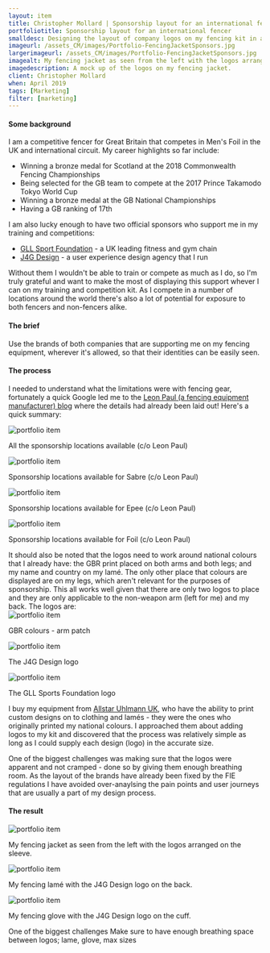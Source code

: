 ```yaml
---
layout: item
title: Christopher Mollard | Sponsorship layout for an international fencer
portfoliotitle: Sponsorship layout for an international fencer
smalldesc: Designing the layout of company logos on my fencing kit in a way that shows them off in their best light
imageurl: /assets_CM/images/Portfolio-FencingJacketSponsors.jpg
largerimageurl: /assets_CM/images/Portfolio-FencingJacketSponsors.jpg
imagealt: My fencing jacket as seen from the left with the logos arranged on the sleeve.
imagedescription: A mock up of the logos on my fencing jacket.
client: Christopher Mollard
when: April 2019
tags: [Marketing]
filter: [marketing]
---
```

<h4>Some background</h4>
<p>
I am a competitive fencer for Great Britain that competes in Men's Foil in the UK and international circuit.  My career highlights so far include:
    <ul>
        <li>Winning a bronze medal for Scotland at the 2018 Commonwealth Fencing Championships</li>
        <li>Being selected for the GB team to compete at the 2017 Prince Takamodo Tokyo World Cup</li>
        <li>Winning a bronze medal at the GB National Championships</li>
        <li>Having a GB ranking of 17th</li>
</ul>
I am also lucky enough to have two official sponsors who support me in my training and competitions:
<ul>
    <li><a href="https://www.better.org.uk/" target="_blank">GLL Sport Foundation</a> - a UK leading fitness and gym chain</li>
    <li><a href="http://www.j4gdesign.co.uk/" target="_blank">J4G Design</a> - a user experience design agency that I run</li>
</ul>

Without them I wouldn't be able to train or compete as much as I do, so I'm truly grateful and want to make the most of displaying this support whever I can on my training and competition kit.  As I compete in a number of locations around the world there's also a lot of potential for exposure to both fencers and non-fencers alike.

</p>

<h4>The brief</h4>

<p>
Use the brands of both companies that are supporting me on my fencing equipment, wherever it's allowed, so that their identities can be easily seen.
</p>
<h4>The process</h4>
<p>
    I needed to understand what the limitations were with fencing gear, fortunately a quick Google led me to the <a href="https://www.leonpaul.com/blog/new-fie-rules-and-the-sponsorship-game/" target="_blank">Leon Paul (a fencing equipment manufacturer) blog</a> where the details had already been laid out!  Here's a quick summary:
<div class="col-md-12 col-sm-12 col-xs-12">
<img src="/assets_CM/images/SponsorLocations.jpg" class="img-responsive" alt="portfolio item">
<p class="imgCaption">All the sponsorship locations available (c/o Leon Paul)</p>
    <div class="dividewhite2"></div>

</div>

<div class="col-md-4 col-sm-12 col-xs-12">
<img src="/assets_CM/images/SponsorLocations4.jpg" class="img-responsive" alt="portfolio item">
<p class="imgCaption">Sponsorship locations available for Sabre (c/o Leon Paul)</p>
</div>
<div class="col-md-4 col-sm-12 col-xs-12">
<img src="/assets_CM/images/SponsorLocations2.jpg" class="img-responsive" alt="portfolio item">
<p class="imgCaption">Sponsorship locations available for Epee (c/o Leon Paul)</p>
</div>
<div class="col-md-4 col-sm-12 col-xs-12">
<img src="/assets_CM/images/SponsorLocations3.jpg" class="img-responsive" alt="portfolio item">
<p class="imgCaption">Sponsorship locations available for Foil (c/o Leon Paul)</p>
</div>
It should also be noted that the logos need to work around national colours that I already have: the GBR print placed on both arms and both legs; and my name and country on my lamé.  The only other place that colours are displayed are on my legs, which aren't relevant for the purposes of sponsorship.  This all works well given that there are only two logos to place and they are only applicable to the non-weapon arm (left for me) and my back.  The logos are:

<div class="dividewhite2"></div>

<div class="col-md-4 col-sm-12 col-xs-12">
<img src="/assets_CM/images/GBRPrintPatchArm.png" class="img-responsive" alt="portfolio item">
<p class="imgCaption">GBR colours - arm patch</p>
</div>

<div class="col-md-4 col-sm-12 col-xs-12">
<img src="/assets_CM/images/J4GDesignLogo.jpg" class="img-responsive" alt="portfolio item">
<p class="imgCaption">The J4G Design logo</p>
</div>
    
<div class="col-md-4 col-sm-12 col-xs-12">
<img src="/assets_CM/images/GLLLogo3.jpg" class="img-responsive" alt="portfolio item">
<p class="imgCaption">The GLL Sports Foundation logo</p>
</div>

I buy my equipment from <a href="https://www.allstar-fencing.co.uk/" target="_blank">Allstar Uhlmann UK</a>, who have the ability to print custom designs on to clothing and lamés - they were the ones who originally printed my national colours.  I approached them about adding logos to my kit and discovered that the process was relatively simple as long as I could supply each design (logo) in the accurate size.

One of the biggest challenges was making sure that the logos were apparent and not cramped - done so by giving them enough breathing room.  As the layout of the brands have already been fixed by the FIE regulations I have avoided over-anaylsing the pain points and user journeys that are usually a part of my design process.

<h4>The result</h4>

<div class="col-md-12 col-sm-12 col-xs-12">
<img src="/assets_CM/images/Portfolio-FencingJacketSponsors.jpg" class="img-responsive" alt="portfolio item">
<p class="imgCaption">My fencing jacket as seen from the left with the logos arranged on the sleeve.</p>
</div>

<div class="col-md-12 col-sm-12 col-xs-12">
<img src="/assets_CM/images/LameMockUp.jpg" class="img-responsive" alt="portfolio item">
<p class="imgCaption">My fencing lamé with the J4G Design logo on the back.</p>
</div>

<div class="col-md-12 col-sm-12 col-xs-12">
<img src="/assets_CM/images/GloveMockUp.jpg" class="img-responsive" alt="portfolio item">
<p class="imgCaption">My fencing glove with the J4G Design logo on the cuff.</p>
</div>

One of the biggest challenges
Make sure to have enough breathing space between logos; lame, glove, max sizes

</p>